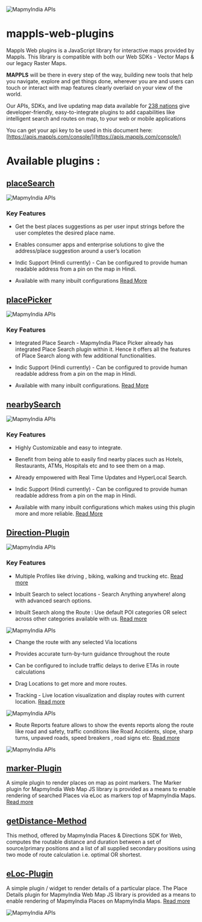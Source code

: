 ![MapmyIndia APIs](https://about.mappls.com/images/mappls-b-logo.svg)

# mappls-web-plugins
Mappls Web plugins is a JavaScript library for interactive maps provided by Mappls. This library is compatible with both our Web SDKs - Vector Maps &amp; our legacy Raster Maps.


**MAPPLS** will be there in every step of the way, building new tools that help you navigate, explore and get things done, wherever you are and users can touch or interact with map features clearly overlaid on your view of the world.

Our APIs, SDKs, and live updating map data available for [238 nations](https://github.com/MapmyIndia/mapmyindia-rest-api/blob/master/docs/countryISO.md) give developer-friendly, easy-to-integrate plugins to add capabilities like intelligent
search and routes on map, to your web or mobile applications



You can get your api key to be used in this document here: [https://apis.mappls.com/console/](https://apis.mappls.com/console/)

# Available plugins :

## **[placeSearch](https://github.com/mappls-api/mappls-web-plugins/tree/main/placeSearch-plugin)**


![MapmyIndia APIs](https://about.mappls.com/api/api_doc_assets/place_search.JPG)

### Key Features

- Get the best places suggestions as per user input strings before the user completes the desired place name.

- Enables consumer apps and enterprise solutions to give the address/place suggestion around a user’s location

 - Indic Support (Hindi currently) - Can be configured to provide human readable address from a pin on the map in Hindi.

 - Available with many inbuilt configurations     [Read More](https://about.mappls.com/api/web-sdk/vector-plugin-example/Placesearch/mappls-placesearch-plugin)


## **[placePicker](https://github.com/mappls-api/mappls-web-plugins/tree/main/placePicker-plugin)**

![MapmyIndia APIs](https://about.mappls.com/api/api_doc_assets/place_picker.JPG )

### Key Features
- Integrated Place Search - MapmyIndia Place Picker already has integrated Place Search plugin within it. Hence it offers all the features of Place Search along with few additional functionalities.

- Indic Support (Hindi currently) - Can be configured to provide human readable address from a pin on the map in Hindi.

- Available with many inbuilt configurations.
[Read More](https://about.mappls.com/api/web-sdk/vector-plugin-example/Placepicker/mappls-placepicker-plugin)

## **[nearbySearch](https://github.com/mappls-api/mappls-web-plugins/tree/main/nearbySearch-plugin)**


![MapmyIndia APIs](https://about.mappls.com/api/api_doc_assets/nearby.JPG )


### Key Features
   -  Highly Customizable and easy to integrate.

   -  Benefit from being able to easily find nearby places such as Hotels, Restaurants, ATMs, Hospitals etc and to see them on a map.

   -  Already empowered with Real Time Updates and HyperLocal Search.

   - Indic Support (Hindi currently) - Can be configured to provide human readable address from a pin on the map in Hindi.

   -  Available with many inbuilt configurations which makes using this plugin more and more reliable. [Read More](https://about.mappls.com/api/web-sdk/vector-plugin-example/Nearbysearch/mappls-nearbysearch-plugin)

## **[Direction-Plugin](https://github.com/mappls-api/mappls-web-plugins/tree/main/directions-plugin)**

![MapmyIndia APIs](https://about.mappls.com/api/api_doc_assets/Direction.JPG)


### Key Features

  -   Multiple Profiles like driving , biking, walking and trucking etc. [Read more]((https://about.mappls.com/api/web-sdk/vector-plugin-example/Direction/mappls-direction-plugin))

  -   Inbuilt Search to select locations - Search Anything anywhere! along with advanced search options.

   -  Inbuilt Search along the Route : Use default POI categories OR select across other categories available with us. [Read more](https://about.mappls.com/api/web-sdk/vector-plugin-example/Direction/mappls-poi-alongtheroute-direction-plugin)

![MapmyIndia APIs](https://about.mappls.com/api/api_doc_assets/Direction_poi%20along_route.JPG)

  -   Change the route with  any selected Via locations

  -   Provides accurate turn-by-turn guidance throughout the route

   -   Can be configured to include traffic delays to derive ETAs in route calculations

   -  Drag Locations to get more and more routes.

   - Tracking - Live location visualization and display routes with current location. [Read more](https://about.mappls.com/api/api_doc_assets/Direction_poi%20along_route.JPG)

![MapmyIndia APIs](https://about.mappls.com/api/api_doc_assets/Direction_tracking.JPG)

   -  Route Reports  feature allows to show the events reports along the route like road and safety, traffic conditions like  Road Accidents, slope, sharp turns, unpaved roads, speed breakers , road signs etc. [Read more](https://about.mappls.com/api/web-sdk/vector-plugin-example/Direction/mappls-event-alongtheroute-direction-plugin)


![MapmyIndia APIs](https://about.mappls.com/api/api_doc_assets/Direction_events%20along%20route.JPG)   

## **[marker-Plugin](https://github.com/mappls-api/mappls-web-plugins/tree/main/marker-plugin)**
 A simple plugin to render places on map as point markers. The Marker plugin for MapmyIndia Web Map JS library is provided as a means to enable rendering of searched Places via eLoc as markers top of MapmyIndia Maps. [Read more](https://about.mappls.com/api/web-sdk/vector-plugin-example/Marker/mappls-marker-plugin)

## **[getDistance-Method](https://github.com/mappls-api/mappls-web-plugins/tree/main/getDistance%20Method)**
This method, offered by MapmyIndia Places & Directions SDK for Web, computes the routable distance and duration between a set of source/primary positions and a list of all supplied secondary positions using two mode of route calculation i.e. optimal OR shortest.

## **[eLoc-Plugin](https://github.com/mappls-api/mappls-web-plugins/tree/main/eLoc-plugin)**
A simple plugin / widget to render details of a particular place. The Place Details plugin for MapmyIndia Web Map JS library is provided as a means to enable rendering of MapmyIndia Places on MapmyIndia Maps. [Read more](https://about.mappls.com/api/web-sdk/vector-plugin-example/Placedetails/mappls-placedetails-plugin)

![MapmyIndia APIs](https://about.mappls.com/api/api_doc_assets/place_detail.JPG)

